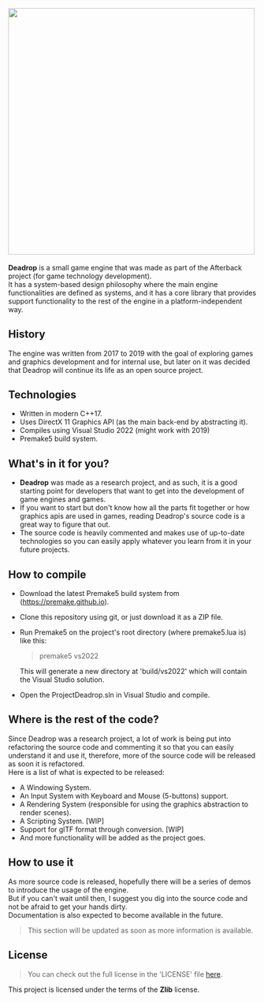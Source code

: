 <img src="https://i.imgur.com/oED4t4X.png" width=500></img>  
---
**Deadrop** is a small game engine that was made as part of the Afterback project (for game technology development).  
It has a system-based design philosophy where the main engine functionalities are defined as systems, and it has a core library that provides support functionality to the rest of the engine in a platform-independent way.

## History
The engine was written from 2017 to 2019 with the goal of exploring games and graphics development and for internal use, but later on it was decided that Deadrop will continue its life as an open source project.

## Technologies
- Written in modern C++17.
- Uses DirectX 11 Graphics API (as the main back-end by abstracting it).
- Compiles using Visual Studio 2022 (might work with 2019)
- Premake5 build system.

## What's in it for you?
- **Deadrop** was made as a research project, and as such, it is a good starting point for developers that want to get into the development of game engines and games.  
- If you want to start but don't know how all the parts fit together or how graphics apis are used in games, reading Deadrop's source code is a great way to figure that out.  
- The source code is heavily commented and makes use of up-to-date technologies so you can easily apply whatever you learn from it in your future projects.

## How to compile
- Download the latest Premake5 build system from (https://premake.github.io).
- Clone this repository using git, or just download it as a ZIP file.
- Run Premake5 on the project's root directory (where premake5.lua is) like this:  
  > premake5 vs2022  
  
  This will generate a new directory at 'build/vs2022' which will contain the Visual Studio solution.
- Open the ProjectDeadrop.sln in Visual Studio and compile.

## Where is the rest of the code?
Since Deadrop was a research project, a lot of work is being put into refactoring the source code and commenting it so that you can easily understand it and use it, therefore, more of the source code will be released as soon it is refactored.  
Here is a list of what is expected to be released:
- A Windowing System.
- An Input System with Keyboard and Mouse (5-buttons) support.
- A Rendering System (responsible for using the graphics abstraction to render scenes).
- A Scripting System. [WIP]
- Support for glTF format through conversion. [WIP]
- And more functionality will be added as the project goes.

## How to use it
As more source code is released, hopefully there will be a series of demos to introduce the usage of the engine.  
But if you can't wait until then, I suggest you dig into the source code and not be afraid to get your hands dirty.  
Documentation is also expected to become available in the future.  
>This section will be updated as soon as more information is available.

## License
> You can check out the full license in the 'LICENSE' file [here](https://github.com/Afterback/Deadrop/blob/master/LICENSE).  

This project is licensed under the terms of the **Zlib** license.
